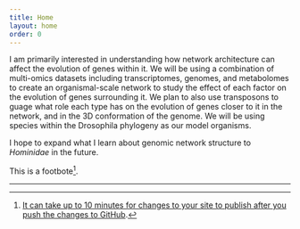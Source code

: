 ```yaml
---
title: Home
layout: home
order: 0
---
```



I am primarily interested in understanding how network architecture can affect the evolution of genes within it. 
We will be using a combination of multi-omics datasets including transcriptomes, genomes, and metabolomes to create an organismal-scale network to study the effect of each factor on the evolution of genes surrounding it. We plan to also use transposons to guage what role each type has on the evolution of genes closer to it in the network, and in the 3D conformation of the genome. 
We will be using species within the Drosophila phylogeny as our model organisms.

I hope to expand what I learn about genomic network structure to _Hominidae_ in the future.


This is a footbote[^1]. 

----

[^1]: [It can take up to 10 minutes for changes to your site to publish after you push the changes to GitHub](https://docs.github.com/en/pages/setting-up-a-github-pages-site-with-jekyll/creating-a-github-pages-site-with-jekyll#creating-your-site).

[Just the Docs]: https://just-the-docs.github.io/just-the-docs/
[GitHub Pages]: https://docs.github.com/en/pages
[README]: https://github.com/just-the-docs/just-the-docs-template/blob/main/README.md
[Jekyll]: https://jekyllrb.com
[GitHub Pages / Actions workflow]: https://github.blog/changelog/2022-07-27-github-pages-custom-github-actions-workflows-beta/
[use this template]: https://github.com/just-the-docs/just-the-docs-template/generate

